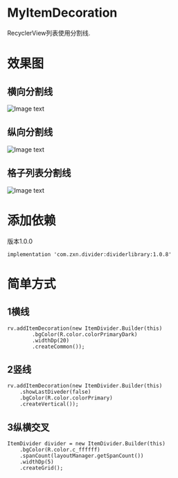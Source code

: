 # MyItemDecoration
RecyclerView列表使用分割线.

# 效果图
## 横向分割线
![Image text](https://github.com/zhang721688/MyItemDecoration/blob/master/img/common.png)


## 纵向分割线
![Image text](https://github.com/zhang721688/MyItemDecoration/blob/master/img/vertical.png)


## 格子列表分割线
![Image text](https://github.com/zhang721688/MyItemDecoration/blob/master/img/grid.png)


# 添加依赖
版本1.0.0
```
implementation 'com.zxn.divider:dividerlibrary:1.0.8'
```

# 简单方式
## 1横线
```
rv.addItemDecoration(new ItemDivider.Builder(this)
        .bgColor(R.color.colorPrimaryDark)
        .widthDp(20)
        .createCommon());
```

## 2竖线
```
rv.addItemDecoration(new ItemDivider.Builder(this)
	.showLastDiveder(false)
	.bgColor(R.color.colorPrimary)
	.createVertical());
```

## 3纵横交叉
```
ItemDivider divider = new ItemDivider.Builder(this)
    .bgColor(R.color.c_ffffff)
    .spanCount(layoutManager.getSpanCount())
    .widthDp(5)
    .createGrid();
```
